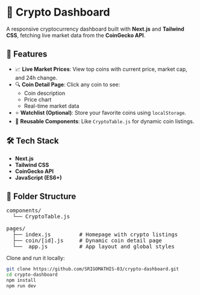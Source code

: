 # 🚀 Crypto Dashboard

A responsive cryptocurrency dashboard built with **Next.js** and **Tailwind CSS**, fetching live market data from the **CoinGecko API**.

## 🔧 Features
- 📈 **Live Market Prices**: View top coins with current price, market cap, and 24h change.
- 🔍 **Coin Detail Page**: Click any coin to see:
  - Coin description
  - Price chart
  - Real-time market data
- ⭐ **Watchlist (Optional)**: Store your favorite coins using `localStorage`.
- 🧩 **Reusable Components**: Like `CryptoTable.js` for dynamic coin listings.

## 🛠️ Tech Stack
- **Next.js**
- **Tailwind CSS**
- **CoinGecko API**
- **JavaScript (ES6+)**

## 📁 Folder Structure

<pre>
components/
  └── CryptoTable.js

pages/
  ├── index.js         # Homepage with crypto listings
  ├── coin/[id].js     # Dynamic coin detail page
  └── _app.js          # App layout and global styles
</pre>


Clone and run it locally:

```bash
git clone https://github.com/SRIGOMATHIS-03/crypto-dashboard.git
cd crypto-dashboard
npm install
npm run dev
